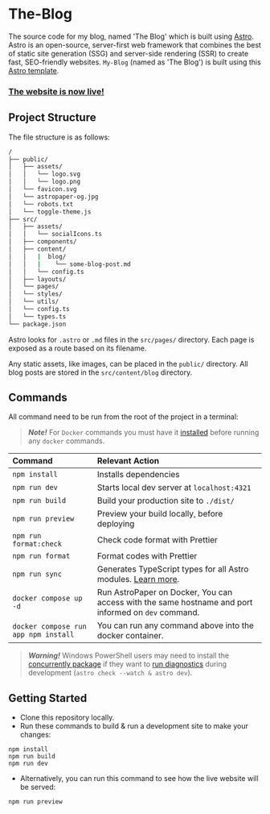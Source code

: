 # The-Blog
The source code for my blog, named 'The Blog' which is built using [Astro](https://astro.build/). Astro is an open-source, server-first web framework that combines the best of static site generation (SSG) and server-side rendering (SSR) to create fast, SEO-friendly websites. `My-Blog` (named as 'The Blog') is built using this [Astro template](https://github.com/satnaing/astro-paper).

### [The website is now live!](https://omsblog.pages.dev/)

## Project Structure

The file structure is as follows:

```bash
/
├── public/
│   ├── assets/
│   │   └── logo.svg
│   │   └── logo.png
│   └── favicon.svg
│   └── astropaper-og.jpg
│   └── robots.txt
│   └── toggle-theme.js
├── src/
│   ├── assets/
│   │   └── socialIcons.ts
│   ├── components/
│   ├── content/
│   │   |  blog/
│   │   |    └── some-blog-post.md
│   │   └── config.ts
│   ├── layouts/
│   └── pages/
│   └── styles/
│   └── utils/
│   └── config.ts
│   └── types.ts
└── package.json
```

Astro looks for `.astro` or `.md` files in the `src/pages/` directory. Each page is exposed as a route based on its filename. 

Any static assets, like images, can be placed in the `public/` directory. All blog posts are stored in the `src/content/blog` directory.

## Commands

All command need to be run from the root of the project in a terminal:

> **_Note!_** For `Docker` commands you must have it [installed](https://docs.docker.com/engine/install/) before running any `docker` commands.

| Command                              | Relevant Action                                                                                                                  |
| :----------------------------------- | :------------------------------------------------------------------------------------------------------------------------------- |
| `npm install`                        | Installs dependencies                                                                                                            |
| `npm run dev`                        | Starts local dev server at `localhost:4321`                                                                                      |
| `npm run build`                      | Build your production site to `./dist/`                                                                                          |
| `npm run preview`                    | Preview your build locally, before deploying                                                                                     |
| `npm run format:check`               | Check code format with Prettier                                                                                                  |
| `npm run format`                     | Format codes with Prettier                                                                                                       |
| `npm run sync`                       | Generates TypeScript types for all Astro modules. [Learn more](https://docs.astro.build/en/reference/cli-reference/#astro-sync). |
| `docker compose up -d`               | Run AstroPaper on Docker, You can access with the same hostname and port informed on `dev` command.                              |
| `docker compose run app npm install` | You can run any command above into the docker container.                                                                         |

> **_Warning!_** Windows PowerShell users may need to install the [concurrently package](https://www.npmjs.com/package/concurrently) if they want to [run diagnostics](https://docs.astro.build/en/reference/cli-reference/#astro-check) during development (`astro check --watch & astro dev`).

## Getting Started
- Clone this repository locally.
- Run these commands to build & run a development site to make your changes:
```
npm install
npm run build
npm run dev
```
- Alternatively, you can run this command to see how the live website will be served:
```
npm run preview
```
